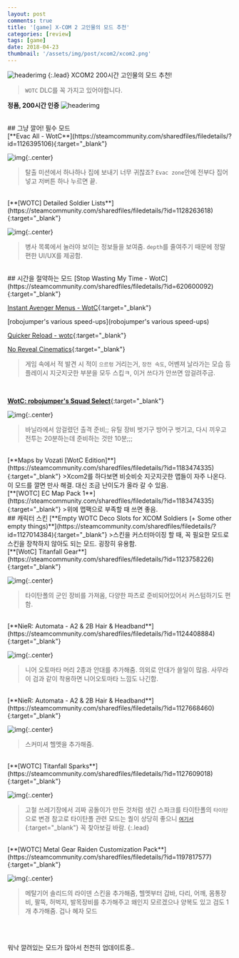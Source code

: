 ```yaml
---
layout: post
comments: true
title: '[game] X-COM 2 고인물의 모드 추천'
categories: [review]
tags: [game]
date: 2018-04-23
thumbnail: '/assets/img/post/xcom2/xcom2.png'
---
```

![headerimg](/assets/img/post/xcom2/xcom2.png)
{:.lead}
XCOM2 200시간 고인물의 모드 추천!

>`WOTC` DLC를 꼭 가지고 있어야합니다.

**정품, 200시간 인증**
![headerimg](/assets/img/post/xcom2/0.png)


<br>
## 그냥 깔어! 필수 모드

<br>
[**Evac All - WotC**](https://steamcommunity.com/sharedfiles/filedetails/?id=1126395106){:target="_blank"}

![img](/assets/img/post/xcom2/1.png){:.center}
>탈출 미션에서 하나하나 집에 보내기 너무 귀찮죠? `Evac zone`안에 전부다 집어넣고 저버튼 하나 누르면 끝.

<br>
[**[WOTC] Detailed Soldier Lists**](https://steamcommunity.com/sharedfiles/filedetails/?id=1128263618){:target="_blank"}

![img](/assets/img/post/xcom2/7.png){:.center}
>병사 목록에서 눌러야 보이는 정보들을 보여줌. `depth`를 줄여주기 때문에 정말 편한 UI/UX를 제공함. 


<br>
## 시간을 절약하는 모드
[Stop Wasting My Time - WotC](https://steamcommunity.com/sharedfiles/filedetails/?id=620600092){:target="_blank"}

[Instant Avenger Menus - WotC](http://steamcommunity.com/sharedfiles/filedetails/?id=1124410215){:target="_blank"}

[robojumper's various speed-ups](robojumper's various speed-ups)

[Quicker Reload - wotc](http://steamcommunity.com/sharedfiles/filedetails/?id=1135202021){:target="_blank"}

[No Reveal Cinematics](http://steamcommunity.com/sharedfiles/filedetails/?id=1139866668){:target="_blank"}
>게임 속에서 적 발견 시 적이 `으르렁` 거리는거, `장전 속도`, 어벤져 날라가는 모습 등 플레이시 지긋지긋한 부분을 모두 스킵ㅋ, 이거 쓰다가 안쓰면 암걸려주금.

<br>

[**WotC: robojumper's Squad Select**](https://steamcommunity.com/sharedfiles/filedetails/?id=1122974240){:target="_blank"}

![img](/assets/img/post/xcom2/2.png){:.center}
>바닐라에서 암걸렸던 출격 준비;; 유틸 장비 벗기구 방어구 벗기고, 다시 끼우고 전투는 20분하는데 준비하는 것만 10분;;;

<br>
[**Maps by Vozati [WotC Edition]**](https://steamcommunity.com/sharedfiles/filedetails/?id=1183474335){:target="_blank"}
>Xcom2를 하다보면 비슷비슷 지긋지긋한 맵들이 자주 나온다. 이 모드를 깔면 만사 해결. 대신 조금 난이도가 올라 갈 수 있음.

<br>
[**[WOTC] EC Map Pack 1**](https://steamcommunity.com/sharedfiles/filedetails/?id=1183474335){:target="_blank"}
>위에 맵팩으로 부족할 때 쓰면 좋음.



<br>
## 캐릭터 스킨
[**Empty WOTC Deco Slots for XCOM Soldiers (+ Some other empty things)**](https://steamcommunity.com/sharedfiles/filedetails/?id=1127014384){:target="_blank"}
>스킨을 커스터마이징 할 때, 꼭 필요한 모드로 스킨을 장착하지 않아도 되는 모드. 굉장히 유용함.

<br>
[**[WotC] Titanfall Gear**](https://steamcommunity.com/sharedfiles/filedetails/?id=1123758226){:target="_blank"}

![img](/assets/img/post/xcom2/5.png){:.center}
>타이탄폴의 군인 장비를 가져옴, 다양한 파츠로 준비되어있어서 커스텀하기도 편함.

<br>
[**NieR: Automata - A2 & 2B Hair & Headband**](https://steamcommunity.com/sharedfiles/filedetails/?id=1124408884){:target="_blank"}

![img](/assets/img/post/xcom2/6.png){:.center}
>니어 오토마타 머리 2종과 안대를 추가해줌. 의외로 안대가 쓸일이 많음. 사무라이 검과 같이 착용하면 니어오토마타 느낌도 나긴함.

<br>
[**NieR: Automata - A2 & 2B Hair & Headband**](https://steamcommunity.com/sharedfiles/filedetails/?id=1127668460){:target="_blank"}

![img](/assets/img/post/xcom2/8.png){:.center}
>스커미셔 헬멧을 추가해줌.

<br>
[**[WOTC] Titanfall Sparks**](https://steamcommunity.com/sharedfiles/filedetails/?id=1127609018){:target="_blank"}

![img](/assets/img/post/xcom2/4.png){:.center}
>고철 쓰레기장에서 괴짜 공돌이가 만든 것처럼 생긴 스파크를 타이탄폴의 `타이탄`으로 변경
>참고로 타이탄폴 관련 모드는 퀄이 상당히 좋으니 [`여기서`](https://steamcommunity.com/sharedfiles/filedetails/?id=923367652){:target="_blank"} 꼭 찾아보길 바람.
{:.lead}

<br>
[**[WOTC] Metal Gear Raiden Customization Pack**](https://steamcommunity.com/sharedfiles/filedetails/?id=1197817577){:target="_blank"}

![img](/assets/img/post/xcom2/9.png){:.center}
>메탈기어 솔리드의 라이덴 스킨을 추가해줌, 헬멧부터 갑바, 다리, 어깨, 몸통장비, 팔뚝, 허벅지, 발목장비를 추가해주고 왜인지 모르겠으나 양복도 있고 검도 1개 추가해줌. 겁나 혜자 모드



<br>
<br>


워낙 깔려있는 모드가 많아서 천천히 업데이트중..